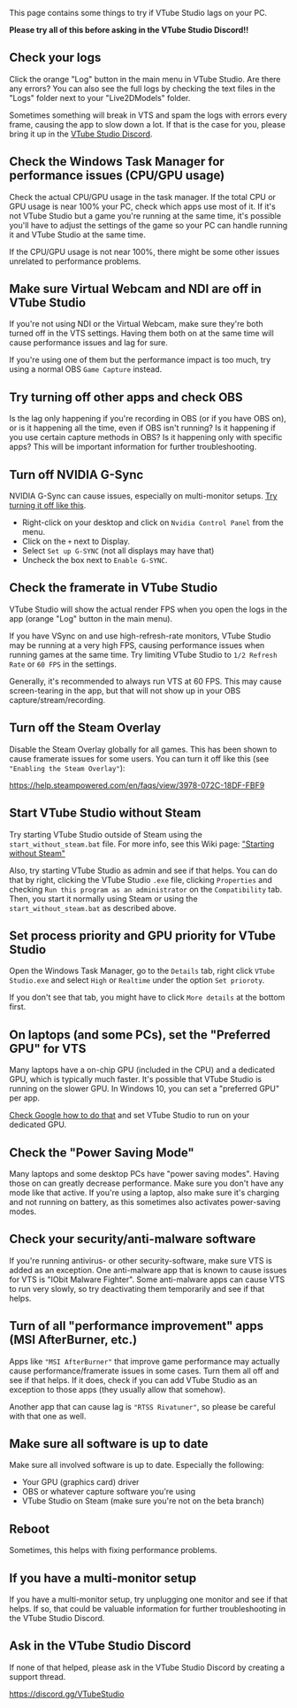This page contains some things to try if VTube Studio lags on your PC.

**Please try all of this before asking in the VTube Studio Discord!!**

## Check your logs

Click the orange "Log" button in the main menu in VTube Studio. Are there any errors? You can also see the full logs by checking the text files in the "Logs" folder next to your "Live2DModels" folder.

Sometimes something will break in VTS and spam the logs with errors every frame, causing the app to slow down a lot. If that is the case for you, please bring it up in the [VTube Studio Discord](https://discord.gg/VTubeStudio).

## Check the Windows Task Manager for performance issues (CPU/GPU usage)

Check the actual CPU/GPU usage in the task manager. If the total CPU or GPU usage is near 100% your PC, check which apps use most of it. If it's not VTube Studio but a game you're running at the same time, it's possible you'll have to adjust the settings of the game so your PC can handle running it and VTube Studio at the same time.

If the CPU/GPU usage is not near 100%, there might be some other issues unrelated to performance problems.

## Make sure Virtual Webcam and NDI are off in VTube Studio

If you're not using NDI or the Virtual Webcam, make sure they're both turned off in the VTS settings. Having them both on at the same time will cause performance issues and lag for sure.

If you're using one of them but the performance impact is too much, try using a normal OBS `Game Capture` instead.

## Try turning off other apps and check OBS

Is the lag only happening if you're recording in OBS (or if you have OBS on), or is it happening all the time, even if OBS isn't running? Is it happening if you use certain capture methods in OBS? Is it happening only with specific apps? This will be important information for further troubleshooting.

## Turn off NVIDIA G-Sync

NVIDIA G-Sync can cause issues, especially on multi-monitor setups. [Try turning it off like this](https://www.google.com/search?q=how+to+disable+nvidia+g-sync).

* Right-click on your desktop and click on `Nvidia Control Panel` from the menu.
* Click on the `+` next to Display.
* Select `Set up G-SYNC` (not all displays may have that)
* Uncheck the box next to `Enable G-SYNC`.

## Check the framerate in VTube Studio

VTube Studio will show the actual render FPS when you open the logs in the app (orange "Log" button in the main menu).

If you have VSync on and use high-refresh-rate monitors, VTube Studio may be running at a very high FPS, causing performance issues when running games at the same time. Try limiting VTube Studio to `1/2 Refresh Rate` or `60 FPS` in the settings.

Generally, it's recommended to always run VTS at 60 FPS. This may cause screen-tearing in the app, but that will not show up in your OBS capture/stream/recording. 

## Turn off the Steam Overlay

Disable the Steam Overlay globally for all games. This has been shown to cause framerate issues for some users. You can turn it off like this (see `"Enabling the Steam Overlay"`): 

https://help.steampowered.com/en/faqs/view/3978-072C-18DF-FBF9

## Start VTube Studio without Steam

Try starting VTube Studio outside of Steam using the `start_without_steam.bat` file. For more info, see this Wiki page: ["Starting without Steam"](https://github.com/DenchiSoft/VTubeStudio/wiki/Starting-without-Steam)

Also, try starting VTube Studio as admin and see if that helps. You can do that by right, clicking the VTube Studio `.exe` file, clicking `Properties` and checking `Run this program as an administrator` on the `Compatibility` tab. Then, you start it normally using Steam or using the `start_without_steam.bat` as described above.

## Set process priority and GPU priority for VTube Studio

Open the Windows Task Manager, go to the `Details` tab, right click `VTube Studio.exe` and select `High` or `Realtime` under the option `Set prioroty`.

If you don't see that tab, you might have to click `More details` at the bottom first.

## On laptops (and some PCs), set the "Preferred GPU" for VTS

Many laptops have a on-chip GPU (included in the CPU) and a dedicated GPU, which is typically much faster. It's possible that VTube Studio is running on the slower GPU. In Windows 10, you can set a "preferred GPU" per app.

[Check Google how to do that](https://www.google.com/search?q=set+preferred+gpu+windows+10) and set VTube Studio to run on your dedicated GPU. 

## Check the "Power Saving Mode"

Many laptops and some desktop PCs have "power saving modes". Having those on can greatly decrease performance. Make sure you don't have any mode like that active. If you're using a laptop, also make sure it's charging and not running on battery, as this sometimes also activates power-saving modes.

## Check your security/anti-malware software

If you're running antivirus- or other security-software, make sure VTS is added as an exception. One anti-malware app that is known to cause issues for VTS is "IObit Malware Fighter". Some anti-malware apps can cause VTS to run very slowly, so try deactivating them temporarily and see if that helps.

## Turn of all "performance improvement" apps (MSI AfterBurner, etc.)

Apps like `"MSI AfterBurner"` that improve game performance may actually cause performance/framerate issues in some cases. Turn them all off and see if that helps. If it does, check if you can add VTube Studio as an exception to those apps (they usually allow that somehow).

Another app that can cause lag is `"RTSS Rivatuner"`, so please be careful with that one as well.

## Make sure all software is up to date

Make sure all involved software is up to date. Especially the following:

* Your GPU (graphics card) driver
* OBS or whatever capture software you're using
* VTube Studio on Steam (make sure you're not on the beta branch)

## Reboot

Sometimes, this helps with fixing performance problems.

## If you have a multi-monitor setup

If you have a multi-monitor setup, try unplugging one monitor and see if that helps. If so, that could be valuable information for further troubleshooting in the VTube Studio Discord.

## Ask in the VTube Studio Discord

If none of that helped, please ask in the VTube Studio Discord by creating a support thread.

https://discord.gg/VTubeStudio












